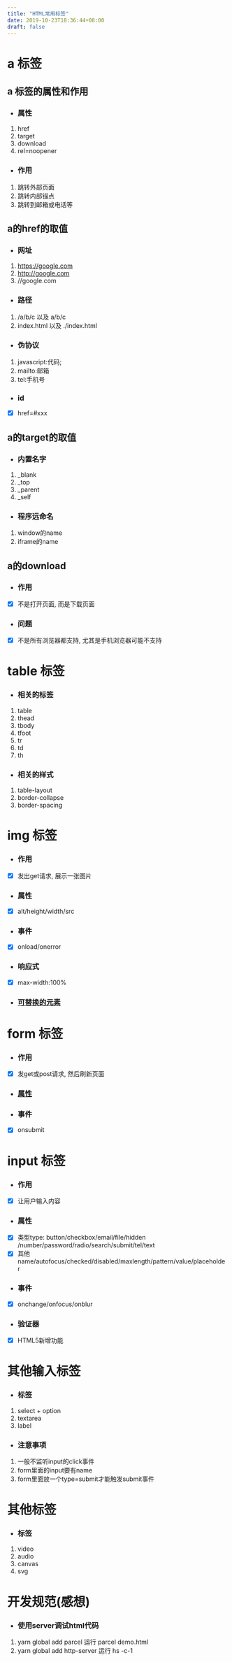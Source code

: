 ```yaml
---
title: "HTML常用标签"
date: 2019-10-23T18:36:44+08:00
draft: false
---
```

 
# a 标签

## a 标签的属性和作用

*  ### 属性
1. href
2. target
3. download
4. rel=noopener

*  ### 作用
1. 跳转外部页面
2. 跳转内部锚点
3. 跳转到邮箱或电话等

## a的href的取值

*  ### 网址
1. https://google.com
2. http://google.com
3. //google.com
   
*  ### 路径
1. /a/b/c 以及 a/b/c
2. index.html 以及 ./index.html

*  ### 伪协议
1. javascript:代码;
2. mailto:邮箱
3. tel:手机号
   
*  ### id
- [x] href=#xxx

## a的target的取值

*  ### 内置名字
1. _blank
2. _top
3. _parent
4. _self

*  ### 程序远命名
1. window的name
2. iframe的name
   
## a的download

*  ### 作用
- [x] 不是打开页面, 而是下载页面

*  ### 问题
- [x] 不是所有浏览器都支持, 尤其是手机浏览器可能不支持

# table 标签

*  ### 相关的标签
1. table
2. thead
3. tbody
4. tfoot
5. tr
6. td
7. th

*  ### 相关的样式
1. table-layout
2. border-collapse
3. border-spacing

#  img 标签

 
*  ### 作用
- [x] 发出get请求, 展示一张图片
*  ### 属性
- [x] alt/height/width/src
*  ### 事件
- [x] onload/onerror
*  ### 响应式
- [x] max-width:100%
*  ### [可替换的元素](https://developer.mozilla.org/zh-CN/docs/Web/CSS/Replaced_element) 

#  form 标签
 

*  ### 作用
- [x] 发get或post请求, 然后刷新页面
*  ### [属性](https://developer.mozilla.org/zh-CN/docs/Web/HTML/Element/form) 
*  ### 事件
- [x] onsubmit

# input 标签

*  ### 作用
- [x] 让用户输入内容
*  ### 属性
- [x] 类型type: button/checkbox/email/file/hidden
/number/password/radio/search/submit/tel/text
- [x] 其他name/autofocus/checked/disabled/maxlength/pattern/value/placeholder
*  ### 事件
- [x] onchange/onfocus/onblur
*  ### 验证器
- [x] HTML5新增功能

# 其他输入标签

*  ### 标签
1. select + option
2. textarea
3. label
   
*  ### 注意事项
1. 一般不监听input的click事件
2. form里面的input要有name
3. form里面放一个type=submit才能触发submit事件

# 其他标签

*  ### 标签
1. video
2. audio
3. canvas
4. svg


# 开发规范(感想)

* ### 使用server调试html代码

1. yarn global add parcel 运行 parcel demo.html
2. yarn global add http-server 运行 hs -c-1










